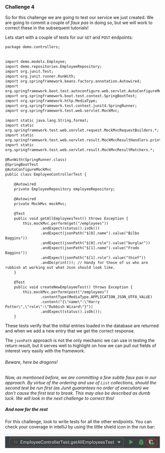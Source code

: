 ### Challenge 4

So for this challenge we are going to test our service we just created. We are going to commit a couple
of _faux pas_ in doing so, but we will work to correct these in the subsequent tutorials!

Lets start with a couple of tests for our `GET` and `POST` endpoints:

```
package demo.controllers;


import demo.models.Employee;
import demo.repositories.EmployeeRepository;
import org.junit.Test;
import org.junit.runner.RunWith;
import org.springframework.beans.factory.annotation.Autowired;
import org.springframework.boot.test.autoconfigure.web.servlet.AutoConfigureMockMvc;
import org.springframework.boot.test.context.SpringBootTest;
import org.springframework.http.MediaType;
import org.springframework.test.context.junit4.SpringRunner;
import org.springframework.test.web.servlet.MockMvc;

import static java.lang.String.format;
import static org.springframework.test.web.servlet.request.MockMvcRequestBuilders.*;
import static org.springframework.test.web.servlet.result.MockMvcResultHandlers.print;
import static org.springframework.test.web.servlet.result.MockMvcResultMatchers.*;

@RunWith(SpringRunner.class)
@SpringBootTest
@AutoConfigureMockMvc
public class EmployeeControllerTest {

    @Autowired
    private EmployeeRepository employeeRepository;

    @Autowired
    private MockMvc mockMvc;

    @Test
    public void getAllEmployeesTest() throws Exception {
        this.mockMvc.perform(get("/employees"))
                .andExpect(status().isOk())
                .andExpect(jsonPath("$[0].name").value("Bilbo Baggins"))
                .andExpect(jsonPath("$[0].role").value("burglar"))
                .andExpect(jsonPath("$[1].name").value("Frodo Baggins"))
                .andExpect(jsonPath("$[1].role").value("thief"))
                .andDo(print()); // Handy for those of us who are rubbish at working out what Json should look like.
    }

    @Test
    public void createNewEmployeeTest() throws Exception {
        this.mockMvc.perform(post("/employees")
                .contentType(MediaType.APPLICATION_JSON_UTF8_VALUE)
                .content("{\"name\":\"Harry Potter\",\"role\":\"Rubbish Wizard\"}"))
                .andExpect(status().isOk());
    }
```

These tests verify that the initial entries loaded in the database are returned and when we add a new entry
that we get the correct response.

The `jsonPath` approach is not the only mechanic we can use in testing the return result, but it serves well
to highlight on how we can pull out fields of interest very easily with the framework.

###### Beware, here be dragons!
_Now, as mentioned before, we are committing a few subtle faux pas in our approach. By virtue of the ordering_
_and use of `List` collections, should the second test be run first (as Junit guarantees no order of execution)_
_we don't cause the first test to break. This may also be described as dumb luck. We will look in the next_
_challenge to correct this!_

##### And now for the rest

For this challenge, look to write tests for all the other endpoints. You can check your coverage in intelliJ
by using the little shield icon in the run bar:

![Icon Location](IconLocation.png?raw=true "Coverage Button")

